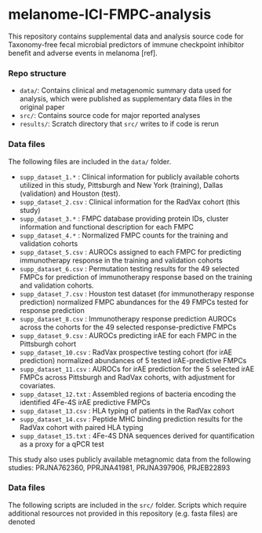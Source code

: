 # melanome-ICI-FMPC-analysis

This repository contains supplemental data and analysis source code for Taxonomy-free fecal microbial predictors of immune checkpoint inhibitor benefit and adverse events in melanoma [ref]. 

### Repo structure
- `data/`: Contains clinical and metagenomic summary data used for analysis, which were published as supplementary data files in the original paper
- `src/`: Contains source code for major reported analyses
- `results/`: Scratch directory that `src/` writes to if code is rerun

### Data files

The following files are included in the `data/` folder.

- `supp_dataset_1.*` : Clinical information for publicly available cohorts utilized in this study, Pittsburgh and New York (training), Dallas (validation) and Houston (test).
- `supp_dataset_2.csv` : Clinical information for the RadVax cohort (this study)
- `supp_dataset_3.*` : FMPC database providing protein IDs, cluster information and functional description for each FMPC 
- `supp_dataset_4.*` : Normalized FMPC counts for the training and validation cohorts
- `supp_dataset_5.csv` : AUROCs assigned to each FMPC for predicting immunotherapy response in the training and validation cohorts
- `supp_dataset_6.csv` : Permutation testing results for the 49 selected FMPCs for prediction of immunotherapy response based on the training and validation cohorts.
- `supp_dataset_7.csv` : Houston test dataset (for immunotherapy response prediction) normalized FMPC abundances for the 49 FMPCs tested for response prediction
- `supp_dataset_8.csv` : Immunotherapy response prediction AUROCs across the cohorts for the 49 selected response-predictive FMPCs
- `supp_dataset_9.csv` : AUROCs predicting irAE for each FMPC in the Pittsburgh cohort
- `supp_dataset_10.csv` : RadVax prospective testing cohort (for irAE prediction) normalized abundances of 5 tested irAE-predictive FMPCs 
- `supp_dataset_11.csv` : AUROCs for irAE prediction for the 5 selected irAE FMPCs across Pittsburgh and RadVax cohorts, with adjustment for covariates.
- `supp_dataset_12.txt` : Assembled regions of bacteria encoding the identified 4Fe-4S irAE predictive FMPCs
- `supp_dataset_13.csv` : HLA typing of patients in the RadVax cohort
- `supp_dataset_14.csv` : Peptide MHC binding prediction results for the RadVax cohort with paired HLA typing
- `supp_dataset_15.txt` : 4Fe-4S DNA sequences derived for quantification as a proxy for a qPCR test

This study also uses publicly available metagnomic data from the following studies: PRJNA762360, PPRJNA41981, PRJNA397906, PRJEB22893

### Data files

The following scripts are included in the `src/` folder. Scripts which require additional resources not provided in this repository (e.g. fasta files) are denoted


